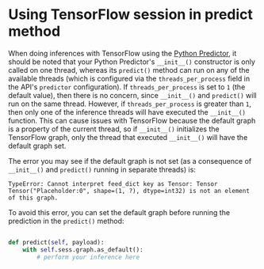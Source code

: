 # Using TensorFlow session in predict method

When doing inferences with TensorFlow using the [Python Predictor](../deployments/predictors.md#python-predictor), it should be noted that your Python Predictor's `__init__()` constructor is only called on one thread, whereas its `predict()` method can run on any of the available threads (which is configured via the `threads_per_process` field in the API's `predictor` configuration). If `threads_per_process` is set to `1` (the default value), then there is no concern, since `__init__()` and `predict()` will run on the same thread. However, if `threads_per_process` is greater than `1`, then only one of the inference threads will have executed the `__init__()` function. This can cause issues with TensorFlow because the default graph is a property of the current thread, so if `__init__()` initializes the TensorFlow graph, only the thread that executed `__init__()` will have the default graph set.

The error you may see if the default graph is not set (as a consequence of `__init__()` and `predict()` running in separate threads) is:

```text
TypeError: Cannot interpret feed_dict key as Tensor: Tensor Tensor("Placeholder:0", shape=(1, ?), dtype=int32) is not an element of this graph.
```

To avoid this error, you can set the default graph before running the prediction in the `predict()` method:

```python

def predict(self, payload):
    with self.sess.graph.as_default():
        # perform your inference here
```
